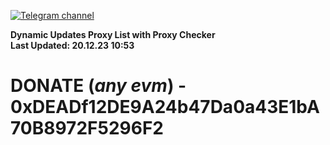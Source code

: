 [![Telegram channel](https://img.shields.io/endpoint?url=https://runkit.io/damiankrawczyk/telegram-badge/branches/master?url=https://t.me/n4z4v0d)](https://t.me/n4z4v0d) 

**Dynamic Updates Proxy List with Proxy Checker**  
**Last Updated: 20.12.23 10:53**

# DONATE (_any evm_) - 0xDEADf12DE9A24b47Da0a43E1bA70B8972F5296F2
